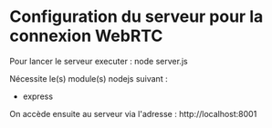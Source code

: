 Configuration du serveur pour la connexion WebRTC
===================================================

Pour lancer le serveur executer :
node server.js

Nécessite le(s) module(s) nodejs suivant :
- express

On accède ensuite au serveur via l'adresse :
http://localhost:8001


